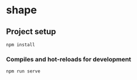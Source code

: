# shape

## Project setup
```
npm install
```

### Compiles and hot-reloads for development
```
npm run serve
```
